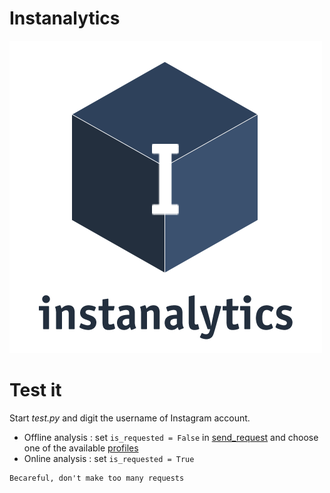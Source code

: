 # Instanalytics
![GitHub Logo](./logo.png)

# Test it

Start *test.py* and digit the username of Instagram account.
- Offline analysis  : set `is_requested = False` in [send_request](./server/request_handler/send_requests.py) and choose one of the available [profiles](server/profiles)
- Online analysis   : set `is_requested = True`


```
Becareful, don't make too many requests
```